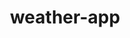 ---
title: weather-app
emoji: 🌤️
colorFrom: indigo
colorTo: blue
sdk: docker
sdk_version: "1.0"
app_file: main.py
pinned: false
---